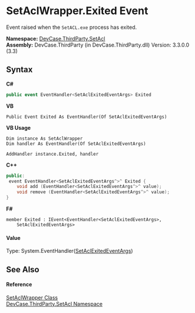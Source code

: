 # SetAclWrapper.Exited Event
 

Event raised when the `SetACL.exe` process has exited.

**Namespace:**&nbsp;<a href="N_DevCase_ThirdParty_SetAcl">DevCase.ThirdParty.SetAcl</a><br />**Assembly:**&nbsp;DevCase.ThirdParty (in DevCase.ThirdParty.dll) Version: 3.3.0.0 (3.3)

## Syntax

**C#**<br />
``` C#
public event EventHandler<SetAclExitedEventArgs> Exited
```

**VB**<br />
``` VB
Public Event Exited As EventHandler(Of SetAclExitedEventArgs)
```

**VB Usage**<br />
``` VB Usage
Dim instance As SetAclWrapper
Dim handler As EventHandler(Of SetAclExitedEventArgs)

AddHandler instance.Exited, handler

```

**C++**<br />
``` C++
public:
 event EventHandler<SetAclExitedEventArgs^>^ Exited {
	void add (EventHandler<SetAclExitedEventArgs^>^ value);
	void remove (EventHandler<SetAclExitedEventArgs^>^ value);
}
```

**F#**<br />
``` F#
member Exited : IEvent<EventHandler<SetAclExitedEventArgs>,
    SetAclExitedEventArgs>

```


#### Value
Type: System.EventHandler(<a href="T_DevCase_ThirdParty_SetAcl_Eventing_SetAclExitedEventArgs">SetAclExitedEventArgs</a>)

## See Also


#### Reference
<a href="T_DevCase_ThirdParty_SetAcl_SetAclWrapper">SetAclWrapper Class</a><br /><a href="N_DevCase_ThirdParty_SetAcl">DevCase.ThirdParty.SetAcl Namespace</a><br />